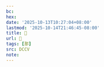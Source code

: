 ```yaml
---
bc:
hex:
date: '2025-10-13T10:27:04+08:00'
lastmod: '2025-10-14T21:46:45-08:00'
title: 􂄙
url: 􂄙
tags: [那]
src: DCCV
note:
---
```

